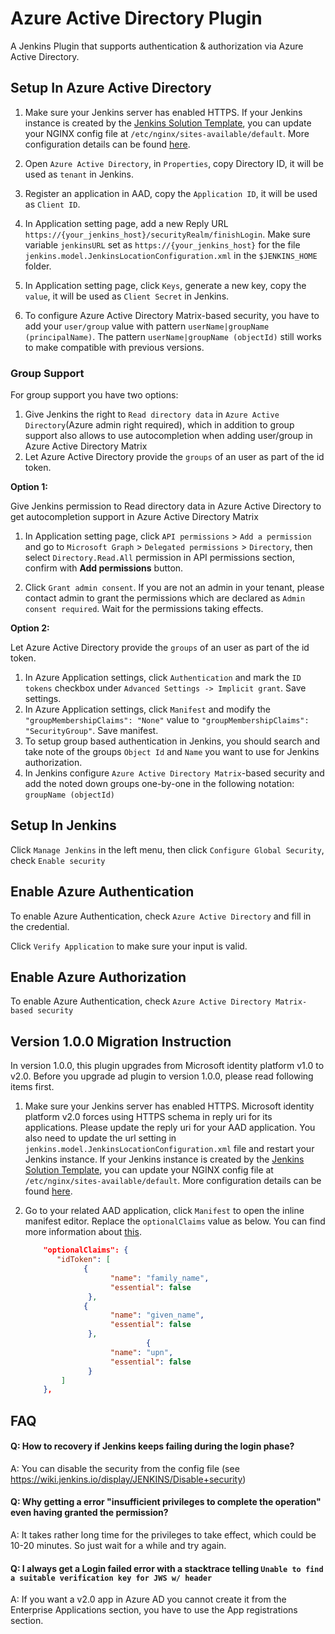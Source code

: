 # Azure Active Directory Plugin
A Jenkins Plugin that supports authentication & authorization via Azure Active Directory.

## Setup In Azure Active Directory

1. Make sure your Jenkins server has enabled HTTPS. If your Jenkins instance is created by the [Jenkins Solution Template](https://docs.microsoft.com/en-us/azure/jenkins/install-jenkins-solution-template), you can update your NGINX config file at `/etc/nginx/sites-available/default`. More configuration details can be found [here](http://nginx.org/en/docs/http/configuring_https_servers.html).

1. Open `Azure Active Directory`, in `Properties`, copy Directory ID, it will be used as `tenant` in Jenkins.

1. Register an application in AAD, copy the `Application ID`, it will be used as `Client ID`.

1. In Application setting page, add a new Reply URL `https://{your_jenkins_host}/securityRealm/finishLogin`. Make sure variable `jenkinsURL` set as `https://{your_jenkins_host}` for the file `jenkins.model.JenkinsLocationConfiguration.xml` in the `$JENKINS_HOME` folder.

1. In Application setting page, click `Keys`, generate a new key, copy the `value`, it will be used as `Client Secret` in Jenkins.

1. To configure Azure Active Directory Matrix-based security, you have to add your `user/group` value with pattern `userName|groupName (principalName)`. The pattern `userName|groupName (objectId)` still works to make compatible with previous versions.

### Group Support

For group support you have two options:

1. Give Jenkins the right to `Read directory data` in `Azure Active Directory`(Azure admin right required), which in addition to group support also allows to use autocompletion when adding user/group in Azure Active Directory Matrix
1. Let Azure Active Directory provide the `groups` of an user as part of the id token.

**Option 1:**

Give Jenkins permission to Read directory data in Azure Active Directory to get autocompletion support in Azure Active Directory Matrix

1. In Application setting page, click `API permissions` > `Add a permission` and go to `Microsoft Graph` > `Delegated permissions` > `Directory`, then select `Directory.Read.All` permission in API permissions section, confirm with **Add permissions** button.

1. Click `Grant admin consent`. If you are not an admin in your tenant, please contact admin to grant the permissions which are declared as `Admin consent required`. Wait for the permissions taking effects.

**Option 2:**

Let Azure Active Directory provide the `groups` of an user as part of the id token.

1. In Azure Application settings, click `Authentication` and mark the `ID tokens` checkbox under `Advanced Settings -> Implicit grant`. Save settings.
1. In Azure Application settings, click `Manifest` and modify the `"groupMembershipClaims": "None"` value to `"groupMembershipClaims": "SecurityGroup"`. Save manifest.
1. To setup group based authentication in Jenkins, you should search and take note of the groups `Object Id` and `Name` you want to use for Jenkins authorization.
1. In Jenkins configure `Azure Active Directory Matrix`-based security and add the noted down groups one-by-one in the following notation: `groupName (objectId)`

## Setup In Jenkins

Click `Manage Jenkins` in the left menu, then click `Configure Global Security`, check `Enable security`


## Enable Azure Authentication

To enable Azure Authentication, check `Azure Active Directory` and fill in the credential.

Click `Verify Application` to make sure your input is valid.

## Enable Azure Authorization

To enable Azure Authentication, check `Azure Active Directory Matrix-based security`

## Version 1.0.0 Migration Instruction

In version 1.0.0, this plugin upgrades from Microsoft identity platform v1.0 to v2.0. Before you upgrade ad plugin to version 1.0.0, please read following items first.

1. Make sure your Jenkins server has enabled HTTPS. Microsoft identity platform v2.0 forces using HTTPS schema in reply uri for its applications. Please update the reply uri for your AAD application. You also need to update the url setting in `jenkins.model.JenkinsLocationConfiguration.xml` file and restart your Jenkins instance. If your Jenkins instance is created by the [Jenkins Solution Template](https://docs.microsoft.com/en-us/azure/jenkins/install-jenkins-solution-template), you can update your NGINX config file at `/etc/nginx/sites-available/default`. More configuration details can be found [here](http://nginx.org/en/docs/http/configuring_https_servers.html).

1. Go to your related AAD application, click `Manifest` to open the inline manifest editor. Replace the `optionalClaims` value as below. You can find more information about [this](https://docs.microsoft.com/en-us/azure/active-directory/develop/active-directory-optional-claims#v20-optional-claims).

    ```json
        "optionalClaims": {
           "idToken": [
                 { 
                       "name": "family_name", 
                       "essential": false
                  },
                 { 
                       "name": "given_name", 
                       "essential": false
                  },
                               { 
                       "name": "upn", 
                       "essential": false
                  }
            ]
        },
    ```

## FAQ
#### Q: How to recovery if Jenkins keeps failing during the login phase?
A: You can disable the security from the config file (see https://wiki.jenkins.io/display/JENKINS/Disable+security)

#### Q: Why getting a error "insufficient privileges to complete the operation" even having granted the permission?
A: It takes rather long time for the privileges to take effect, which could be 10-20 minutes. So just wait for a while and try again.

#### Q: I always get a Login failed error with a stacktrace telling `Unable to find a suitable verification key for JWS w/ header`
A: If you want a v2.0 app in Azure AD you cannot create it from the Enterprise
    Applications section, you have to use the App registrations section.

